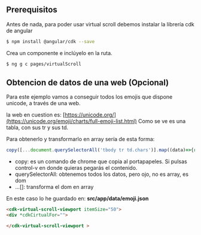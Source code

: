## Prerequisitos

Antes de nada, para poder usar virtual scroll debemos instalar la librería cdk de angular

```bash
$ npm install @angular/cdk --save
```

Crea un componente e inclúyelo en la ruta.

```bash
$ ng g c pages/virtualScroll
```

## Obtencion de datos de una web (Opcional)

Para este ejemplo vamos a conseguir todos los emojis que dispone unicode, a través de una web.

la web en cuestion es: [https://unicode.org/](https://unicode.org/emoji/charts/full-emoji-list.html)
Como se ve es una tabla, con sus tr y sus td.

Para obtenerlo y transformarlo en array sería de esta forma:
```javascript
copy([...document.querySelectorAll('tbody tr td.chars')].map((data)=>{return data.innerText }))
```
- copy: es un comando de chrome que copia al portapapeles. Si pulsas control-v en donde quieras pegarás el contenido.
- querySelectorAll: obtenemos todos los datos, pero ojo, no es array, es dom
- ...[]: transforma el dom en array

En este caso lo he guardado en: **src/app/data/emoji.json**




```html
<cdk-virtual-scroll-viewport itemSize="50">  
<div *cdkCirtualFor="">

</cdk-virtual-scroll-viewport >
```

